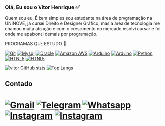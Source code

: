 
### Olá, Eu sou o Vitor Henrique ✅

<p>Quem sou eu, É bem simples sou estudante na área de programação na UNINOVE, já cursei Direito e Designer Gráfico, mas a área de tecnologia me chamou muita atenção e com o crescimento no mercado resolvi cursar e foi onde me apaixonei demais por programação.<br>

PROGRAMAS QUE ESTUDO 🤩<br>

[![Git](https://img.shields.io/badge/GIT-E44C30?style=for-the-badge&logo=git&logoColor=white)](https://git-scm.com/) 
[![Mysql](https://img.shields.io/badge/MySQL-005C84?style=for-the-badge&logo=mysql&logoColor=white/)]()
[![Oracle](https://img.shields.io/badge/Oracle-F80000?style=for-the-badge&logo=Oracle&logoColor=white)]()
[![Amazon AWS](https://img.shields.io/badge/Amazon_AWS-FF9900?style=for-the-badge&logo=amazonaws&logoColor=white)]()
[![Arduino](https://img.shields.io/badge/Go-00ADD8?style=for-the-badge&logo=go&logoColor=white)]()
[![Arduino](https://img.shields.io/badge/C%2B%2B-00599C?style=for-the-badge&logo=c%2B%2B&logoColor=white)]()
[![Python](https://img.shields.io/badge/Python-14354C?style=for-the-badge&logo=python&logoColor=white)]()
[![HTNL5](https://img.shields.io/badge/HTML5-E34F26?style=for-the-badge&logo=html5&logoColor=white)]()
[![HTNL5](https://img.shields.io/badge/JavaScript-323330?style=for-the-badge&logo=javascript&logoColor=F7DF1E)]()

![vitor GitHub stats](https://github-readme-stats.vercel.app/api?username=vitorhenry&show_icons=true&theme=dark)
![Top Langs](https://github-readme-stats.vercel.app/api/top-langs/?username=vitorhenry&layout=compact)
## Contado

[![Gmail](https://img.shields.io/badge/Gmail-D14836?style=for-the-badge&logo=gmail&logoColor=white)](https://mail.google.com/mail/u/0/#inbox/GTvVlcSKjDcwNknLPhpKKRFMwWdTFqsNJWnhMfNsDZwmGhCHztjdQqHXgdRGqfFmdkGjWnPQnjxnG?compose=new)
[![Telegram](https://img.shields.io/badge/Telegram-2CA5E0?style=for-the-badge&logo=telegram&logoColor=white)]()
[![Whatsapp](https://img.shields.io/badge/WhatsApp-25D366?style=for-the-badge&logo=whatsapp&logoColor=white)]()
[![Instagram](https://img.shields.io/badge/Instagram-E4405F?style=for-the-badge&logo=instagram&logoColor=white)](https://www.instagram.com/vitor_hhenry/)
[![Instagram](https://img.shields.io/badge/LinkedIn-0077B5?style=for-the-badge&logo=linkedin&logoColor=white)](https://www.linkedin.com/in/vitor-henrique-985000109/)
=======








